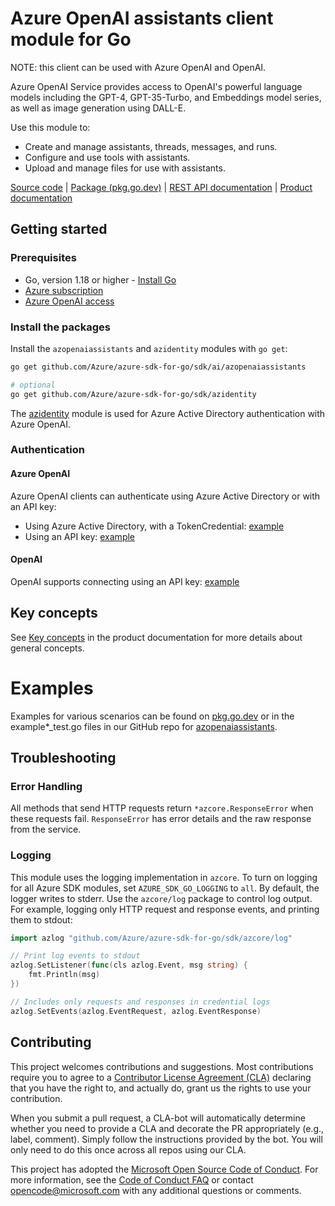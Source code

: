 # Azure OpenAI assistants client module for Go

NOTE: this client can be used with Azure OpenAI and OpenAI.

Azure OpenAI Service provides access to OpenAI's powerful language models including the GPT-4, GPT-35-Turbo, and Embeddings model series, as well as image generation using DALL-E.

Use this module to:

- Create and manage assistants, threads, messages, and runs.
- Configure and use tools with assistants.
- Upload and manage files for use with assistants.

[Source code][azopenaiassistants_repo] | [Package (pkg.go.dev)][azopenaiassistants_pkg_go] | [REST API documentation][openai_rest_docs] | [Product documentation][openai_docs]

## Getting started

### Prerequisites

* Go, version 1.18 or higher - [Install Go](https://go.dev/doc/install)
* [Azure subscription][azure_sub]
* [Azure OpenAI access][azure_openai_access]

### Install the packages

Install the `azopenaiassistants` and `azidentity` modules with `go get`:

```bash
go get github.com/Azure/azure-sdk-for-go/sdk/ai/azopenaiassistants

# optional
go get github.com/Azure/azure-sdk-for-go/sdk/azidentity
```

The [azidentity][azure_identity] module is used for Azure Active Directory authentication with Azure OpenAI.

### Authentication

#### Azure OpenAI

Azure OpenAI clients can authenticate using Azure Active Directory or with an API key:

* Using Azure Active Directory, with a TokenCredential: [example](https://pkg.go.dev/github.com/Azure/azure-sdk-for-go/sdk/ai/azopenaiassistants#example-NewClient)
* Using an API key: [example](https://pkg.go.dev/github.com/Azure/azure-sdk-for-go/sdk/ai/azopenaiassistants#example-NewClientWithKeyCredential)

#### OpenAI

OpenAI supports connecting using an API key: [example](https://pkg.go.dev/github.com/Azure/azure-sdk-for-go/sdk/ai/azopenaiassistants#example-NewClientForOpenAI)

## Key concepts

See [Key concepts][openai_key_concepts_assistants] in the product documentation for more details about general concepts.

# Examples

Examples for various scenarios can be found on [pkg.go.dev](https://pkg.go.dev/github.com/Azure/azure-sdk-for-go/sdk/ai/azopenaiassistants#pkg-examples) or in the example*_test.go files in our GitHub repo for [azopenaiassistants](https://github.com/Azure/azure-sdk-for-go/blob/main/sdk/ai/azopenaiassistants).

## Troubleshooting

### Error Handling

All methods that send HTTP requests return `*azcore.ResponseError` when these requests fail. `ResponseError` has error details and the raw response from the service.

### Logging

This module uses the logging implementation in `azcore`. To turn on logging for all Azure SDK modules, set `AZURE_SDK_GO_LOGGING` to `all`. By default, the logger writes to stderr. Use the `azcore/log` package to control log output. For example, logging only HTTP request and response events, and printing them to stdout:

```go
import azlog "github.com/Azure/azure-sdk-for-go/sdk/azcore/log"

// Print log events to stdout
azlog.SetListener(func(cls azlog.Event, msg string) {
	fmt.Println(msg)
})

// Includes only requests and responses in credential logs
azlog.SetEvents(azlog.EventRequest, azlog.EventResponse)
```

## Contributing

This project welcomes contributions and suggestions. Most contributions require you to agree to a [Contributor License Agreement (CLA)][cla] declaring that you have the right to, and actually do, grant us the rights to use your contribution.

When you submit a pull request, a CLA-bot will automatically determine whether you need to provide a CLA and decorate
the PR appropriately (e.g., label, comment). Simply follow the instructions provided by the bot. You will only need to
do this once across all repos using our CLA.

This project has adopted the [Microsoft Open Source Code of Conduct][coc]. For more information, see
the [Code of Conduct FAQ][coc_faq] or contact [opencode@microsoft.com][coc_contact] with any additional questions or
comments.

<!-- LINKS -->
[azure_openai_access]: https://learn.microsoft.com/azure/cognitive-services/openai/overview#how-do-i-get-access-to-azure-openai
[azopenaiassistants_repo]: https://github.com/Azure/azure-sdk-for-go/tree/main/sdk/ai/azopenaiassistants
<!-- [azopenaiassistants_pkg_go]: https://pkg.go.dev/github.com/Azure/azure-sdk-for-go/sdk/ai/azopenaiassistants 
TODO: will replace once the link is actually available.
-->
[azopenaiassistants_pkg_go]: https://pkg.go.dev/github.com/Azure/azure-sdk-for-go/sdk/ai/azopenai
[azure_identity]: https://pkg.go.dev/github.com/Azure/azure-sdk-for-go/sdk/azidentity
[azure_sub]: https://azure.microsoft.com/free/
[openai_docs]: https://learn.microsoft.com/azure/cognitive-services/openai
[openai_key_concepts]: https://learn.microsoft.com/azure/cognitive-services/openai/overview#key-concepts
[openai_key_concepts_assistants]: https://platform.openai.com/docs/assistants/overview
[openai_rest_docs]: https://learn.microsoft.com/azure/cognitive-services/openai/reference
[cla]: https://cla.microsoft.com
[coc]: https://opensource.microsoft.com/codeofconduct/
[coc_faq]: https://opensource.microsoft.com/codeofconduct/faq/
[coc_contact]: mailto:opencode@microsoft.com
[azure_openai_quickstart]: https://learn.microsoft.com/azure/cognitive-services/openai/quickstart

